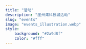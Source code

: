 ```yaml
---
title: "活动"
description: "崖州湾科技城活动"
slug: "events"
image: "events_illustration.webp"
style:
    background: "#2a9d8f"
    color: "#fff"
---
```

